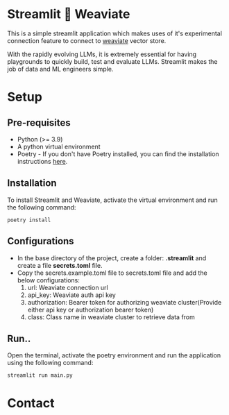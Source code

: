# Streamlit 🔗 Weaviate

This is a simple streamlit application which makes uses of it's experimental connection feature to connect to <a href="https://weaviate.io/" target="_blank">weaviate</a>
 vector store.

With the rapidly evolving LLMs, it is extremely essential for having playgrounds to quickly build, test and evaluate LLMs. Streamlit makes the job of data and ML engineers simple.


# Setup

## Pre-requisites

- Python (>= 3.9)
- A python virtual environment
- Poetry - If you don't have Poetry installed, you can find the installation instructions [here](https://python-poetry.org/docs/#installation).

## Installation

To install Streamlit and Weaviate, activate the virtual environment and run the following command:
```
poetry install
```

## Configurations
- In the base directory of the project, create a folder: **.streamlit** and create a file **secrets.toml** file.
- Copy the secrets.example.toml file to secrets.toml file and add the below configurations:
  1. url: Weaviate connection url
  2. api_key: Weaviate auth api key
  3. authorization: Bearer token for authorizing weaviate cluster(Provide either api key or authorization bearer token)
  4. class: Class name in weaviate cluster to retrieve data from

## Run..
Open the terminal, activate the poetry environment and run the application using the following command:
```
streamlit run main.py
```

# Contact
